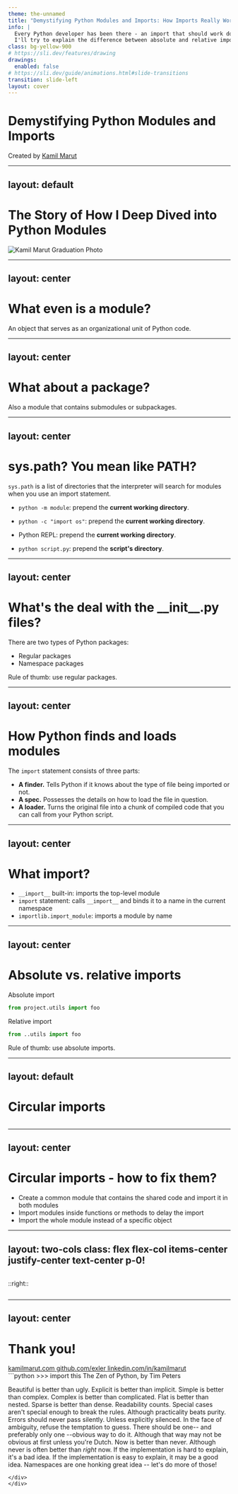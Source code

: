 ```yaml
---
theme: the-unnamed
title: "Demystifying Python Modules and Imports: How Imports Really Work in Python"
info: |
  Every Python developer has been there - an import that should work doesn't, and the dreaded "cannot import name" message appears. 
  I'll try to explain the difference between absolute and relative imports, why you need __init__.py files, and why abusing sys.path is not a good idea.
class: bg-yellow-900
# https://sli.dev/features/drawing
drawings:
  enabled: false
# https://sli.dev/guide/animations.html#slide-transitions
transition: slide-left
layout: cover
---
```


# Demystifying Python Modules and Imports

Created by [Kamil Marut](https://kamilmarut.com)

<!--
Hi everyone, my name's Kamil. 

This presentation is technically going to be about Python modules, but in reality, it will be about a side-quest that I went on when writing my bachelor's thesis.
-->

---
layout: default
---

<div class="flex flex-row items-center justify-center gap-4">
  <h1>The Story of How I Deep Dived into Python Modules</h1>
  <img src="./assets/the_bachelor.jpg" alt="Kamil Marut Graduation Photo" class="w-4/5"/>
</div>

<!--

* Wrote a Python app to compare the accuracy of different image similarity algorithms
* Noticed I was a couple of pages short
* "Why not also compare the performance of algorithms?"
* Tried to find a benchmarking library
* Had a huge preference for unittest over pytest (because of the simplicity of TestCase)
* Didn't find anything that matched my preference
* Wanted to build a clone of unittest for performance tests
* Had no idea how to dynamically import modules
* Didn't understand how the import statement worked
* Had to find out

During my bachelor's thesis I wrote a Python app to compare the accuracy of different image similarity algorithms. When it was close to the deadline, I noticed I was a couple of pages short. So I had to fill it with something, right? So I thought "why not also compare the performance of algorithms?". So I tried to find some benchmarking library that I could use in my project. At that time I also had a huge preference for the unittest library over pytest, because I just liked how simple it was to inherit from TestCase and to use the setUp and tearDown methods instead of using fixtures. Don't worry, at some point I grew up and understood how powerful pytest is. But anyway, I didn't find anything that matched my preference and so the younger me wanted to build a clone of unittest for performance tests. The problem was that I had no idea how to dynamically import modules. In fact, I didn't even understand how the import statement worked and what I was even trying to import. So I had to find out.
-->

---
layout: center
---

# What even is a module?

<v-click><span class="mt-6">An object that serves as an organizational unit of Python code.</span></v-click>

<!--
* A module, like everything in Python, is an object. 
* This object contains Python definitions and statements; code, really. 
* You can think of a module as a file, though it doesn't have to be one. 
* Built-in modules like sys or math, are not on-disk files, but C extensions compiled directly into the Python interpreter.
-->

---
layout: center
---

# What about a package?

<v-click><span class="mt-6">Also a module that contains submodules or subpackages.</span></v-click>

<!--
* Packages are a special kind of module. 
* You can think of them as directories, but they can also be zip files for example.

How does Python know where to look for them? The answer is sys.path.
-->

---
layout: center
---

# sys.path? You mean like PATH?

`sys.path` is a list of directories that the interpreter will search for modules when you use an import statement.

* `python -m module`: prepend the <strong class="text-indigo-400">current working directory</strong>.

* `python -c "import os"`: prepend the <strong class="text-indigo-400">current working directory</strong>.

* Python REPL: prepend the <strong class="text-indigo-400">current working directory</strong>.

* `python script.py`: prepend the <strong class="text-orange-400">script's directory</strong>.

<!--
* sys.path is a list of directories that the interpreter will search for modules when you use the import statement. 
* It is initialized from the PYTHONPATH environment variable, but its first entry is dependent on how you run the Python interpreter.
* When you run Python within a virtual environment, sys.path is modified to prioritize the venv packages directory over the system-wide Python packages. 

We know where Python looks for the modules, but how does it recognize what is a package?
-->

---
layout: center
---

# What's the deal with the \_\_init\_\_.py files?

There are two types of Python packages:
* Regular packages
* Namespace packages

Rule of thumb: use regular packages.

<!--
Going back to the packages, there are two types of packages: regular and namespace packages.


Regular packages:
* Require an __init__.py file in their directory
* Represent a single physical directory structure
* Execute initialization code from __init__.py when imported

Namespace packages:
* Do not require an __init__.py file
* Can span multiple directories/filesystems
* Merge components from different directories into a single namespace

So, why prefer regular packages?

You can use the initialization capabilities of the init.py file to set up the package's namespace, define package-level variables, and perform any necessary initialization tasks.

There is also a performance aspect to it. Regular packages are faster to import than namespace packages because the interpreter doesn't have to search through multiple directories to find the package's contents.

And of course, the Zen of Python says "Explicit is better than implicit". 
-->

---
layout: center
---

# How Python finds and loads modules

The `import` statement consists of three parts: 

<ul>
<v-click><li><strong>A finder.</strong> Tells Python if it knows about the type of file being imported or not.</li></v-click>
<v-click><li><strong>A spec.</strong> Possesses the details on how to load the file in question.</li></v-click>
<v-click><li><strong>A loader.</strong> Turns the original file into a chunk of compiled code that you can call from your Python script.</li></v-click>
</ul>

<!--
How does all of it work? When you use the import statement, Python goes through a series of steps to find and load the module.

A finder. The job of a finder is to tell Python’s import mechanism if it knows about the type of file being imported or not. If it does, it returns...

A spec. This specification will give the import mechanism details on how to load the file in question, using something called a loader.

A loader. Given a path for something to load, the loader will turn that original something into a chunk of compiled code that you can call from your Python script.

The loaded module is then placed in the module namespace, which is a dictionary that contains all the names defined in the module. This includes functions, classes, and variables.
-->

---
layout: center
---

# What import?

* `__import__` built-in: imports the top-level module
* `import` statement: calls `__import__` and binds it to a name in the current namespace
* `importlib.import_module`: imports a module by name

<!--
A side-effect of calling the `__import__` built-in is updating the `sys.modules` dictionary. This is a dictionary that maps module names to modules that have already been loaded. This means that if you try to import a module that has already been imported, Python will not re-import it, but will instead return the cached version from `sys.modules`.
-->

---
layout: center
---

# Absolute vs. relative imports

Absolute import
```python
from project.utils import foo
```

Relative import
```python
from ..utils import foo
```

Rule of thumb: use absolute imports.

<!--
* Very similar to the way we use absolute and relative paths in our file system. 
* An absolute import specifies the full path to the module, starting from the top-level package. 
* A relative import specifies the path to the module relative to the current module.

* On the matter of when to use which - always prefer absolute imports. 
* Relative imports have their use cases, like a bunch of loosely coupled script that you move around from a directory to directory, but generally it is cleaner and easier to move the files around within the package with absolute imports.
-->

---
layout: default
---

# Circular imports

<div class="flex justify-center">
  <img src="./assets/running_in_circles.jpg" alt="" class="w-3/5" />
</div>

<!--
Circular imports occur when two or more modules depend on each other. This can will throw an ImportError, otherwise the Python interpreter would fall into an infinite loop.

Circular imports are, in most cases, rather simple to fix using a few techniques.
-->

---
layout: center
---

# Circular imports - how to fix them?

* Create a common module that contains the shared code and import it in both modules
* Import modules inside functions or methods to delay the import
* Import the whole module instead of a specific object

<!--
How to fix them? There are a few approaches that you can take.

You can create a common module that contains the shared code and import it in both modules.
You can import modules inside functions or methods to delay the import until the function call.
You can also try to import the whole module instead of a specific object.

The first one is obvious and probably the correct choice. The other two are more of a hack and even though they are a common practice (especially the local import), they incur their own costs.

Instead, I would urge you to consider - maybe the modules are too tightly coupled? Maybe you should merge them or split them up further?
-->

---
layout: two-cols
class: flex flex-col items-center justify-center text-center p-0!
---

<img src="./assets/thesis1.png" alt="" class="w-5/6"/>

::right::

<img src="./assets/thesis2.png" alt="" class="w-4/6"/>

<!--
Before I wrap up, since I started to talk about I did all of that research on that topic just to put something extra in my bachelor thesis, I wanted to share the result of all of that extra research and effort put into writing the benchmarking tool. As you can see, I nerd-sniped myself pretty hard because that is NOT a lot that I could actually write about the performance to not get off-topic too much!
-->

---
layout: center
---

<div class="flex flex-row gap-8">
<div>
  <h1>Thank you!</h1>

  <div class="flex flex-col gap-4 mt-4">
  <a href="https://kamilmarut.com">
    <span>kamilmarut.com</span>
  </a>

  <a href="https://github.com/exler">
    <carbon:logo-github />
    <span class="pl-1">github.com/exler</span>
  </a>

  <a href="https://linkedin.com/in/kamilmarut">
    <carbon:logo-linkedin />
    <span class="pl-1">linkedin.com/in/kamilmarut</span>
  </a>
  </div>
</div>

<div>
```python
>>> import this
The Zen of Python, by Tim Peters

Beautiful is better than ugly.
Explicit is better than implicit.
Simple is better than complex.
Complex is better than complicated.
Flat is better than nested.
Sparse is better than dense.
Readability counts.
Special cases aren't special enough to break the rules.
Although practicality beats purity.
Errors should never pass silently.
Unless explicitly silenced.
In the face of ambiguity, refuse the temptation to guess.
There should be one-- and preferably only one --obvious way to do it.
Although that way may not be obvious at first unless you're Dutch.
Now is better than never.
Although never is often better than *right* now.
If the implementation is hard to explain, it's a bad idea.
If the implementation is easy to explain, it may be a good idea.
Namespaces are one honking great idea -- let's do more of those!
```
</div>
</div>
